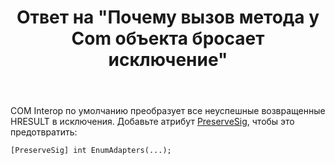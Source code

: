 ﻿---
title: "Ответ на \"Почему вызов метода у Com объекта бросает исключение\""
se.owner.user_id: 240512
se.owner.display_name: "MSDN.WhiteKnight"
se.owner.link: "https://ru.stackoverflow.com/users/240512/msdn-whiteknight"
se.answer_id: 911167
se.question_id: 911136
se.post_type: answer
se.score: 4
se.is_accepted: True
---
<p>COM Interop по умолчанию преобразует все неуспешные возвращенные HRESULT в исключения. Добавьте атрибут <a href="https://docs.microsoft.com/en-us/dotnet/api/system.runtime.interopservices.preservesigattribute?view=netframework-4.7.2" rel="nofollow noreferrer">PreserveSig</a>, чтобы это предотвратить:</p>

<pre><code>[PreserveSig] int EnumAdapters(...);
</code></pre>

